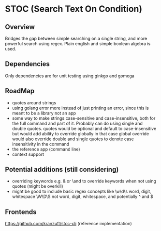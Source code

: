 # STOC (Search Text On Condition)

## Overview

Bridges the gap between simple searching on a single string, and more powerful search using regex.
Plain english and simple boolean algebra is used.

## Dependencies

Only dependencies are for unit testing using ginkgo and gomega

## RoadMap

- quotes around strings
- using golang error more instead of just printing an error, since this is meant to be a library not an app
- some way to make strings case-sensitive and case-insensitive, both for the full command and part of it.
  Probably can do using single and double quotes. quotes would be optional and default to case-insensitive
  but would add ability to override globally in that case global override would also override double and single quotes
  to denote case insensitivity in the command
- the reference app (command line)
- context support

## Potential additions (still considering)

- overriding keywords e.g. \& or \and to override keywords when not using quotes (might be overkill)
- might be good to include basic regex concepts like \w\d\s word, digit, whitespace \W\D\S not word, digit,
  whitespace, and potentially ^ and $

## Frontends

https://github.com/kranzuft/stoc-cli (reference implementation)

